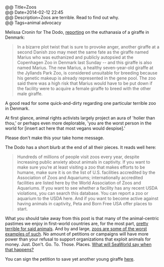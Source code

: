 @@ Title=Zoos  
@@ Date=2014-02-12 22:45  
@@ Description=Zoos are terrible. Read to find out why.  
@@ Tags=animal advocacy  

Melissa Cronin for The Dodo, [reporting](https://www.thedodo.com/second-giraffe-also-named-mari-427715988.html) on the euthanasia of a giraffe in Denmark:

> In a bizarre plot twist that is sure to provoke anger, another giraffe at a second Danish zoo may meet the same fate as the giraffe named Marius who was euthanized and publicly autopsied at the Copenhagen Zoo in Denmark last Sunday -- and this giraffe is also named Marius. The new Marius, a healthy seven-year-old giraffe at the Jyllands Park Zoo, is considered unsuitable for breeding because his genetic makeup is already represented in the gene pool. The zoo said there was a high risk that Marius would have to be put down if the facility were to acquire a female giraffe to breed with the other male giraffe.

A good read for some quick-and-dirty regarding one particular terrible zoo in Denmark.

At first glance, animal rights activists largely project an aura of 'holier than thou,' or perhaps even more deplorable, 'you are the worst person in the world for [insert act here that most vegans would despise].' 

Please don't make this your take home message. 

The Dodo has a short blurb at the end of all their pieces. It reads well here:

>Hundreds of millions of people visit zoos every year, despite increasing public anxiety about animals in captivity. If you want to make sure you’re at least visiting a zoo that makes efforts to be humane, make sure it is on the list of U.S. facilities accredited by the Association of Zoos and Aquariums; internationally accredited facilities are listed here by the World Association of Zoos and Aquariums. If you want to see whether a facility has any recent USDA violations, you can search this database. You can report a zoo or aquarium to the USDA here. And if you want to become active against having animals in captivity, Peta and Born Free USA offer places to start.

What you should take away from this post is that many of the animal-centric pastimes we enjoy in first-world countries are, for the most part, [pretty terrible for said animals](http://news.nationalgeographic.com/news/2014/01/140116-killer-whales-bridgette-pirtle-blackfish-ocean-animals-science/). And by and large, [zoos are some of the worst examples of such](http://www.cnn.com/2014/02/09/world/europe/denmark-zoo-giraffe/). No amount of petitions or campaigns will have more power than your refusal to support organizations that exploit animals for money. Just. Don't. Go. To. Those. Places. [What will SeaWorld say when that happens?](http://articles.orlandosentinel.com/2013-11-13/business/os-seaworld-earnings-third-quarter-20131113_1_seaworld-orlando-seaworld-executives-seaworld-president)

You can sign the petition to save yet another young giraffe [here](https://www.change.org/p/jyllands-park-zoo-spare-the-life-of-marius-the-giraffe-at-jyllands-park-zoo). 